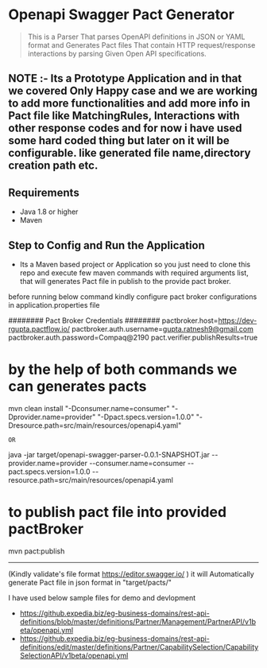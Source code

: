 # Openapi Swagger Pact Generator
> This is a Parser That parses OpenAPI definitions in JSON or YAML format and Generates Pact files That contain HTTP request/response interactions by parsing Given Open API specifications.

## NOTE :- Its a Prototype Application and in that we covered Only Happy case and we are working to add more functionalities and add more info in Pact file like MatchingRules, Interactions with other response codes and for now i have used some hard coded thing but later on it will be configurable. like generated file name,directory creation path etc. 

## Requirements
- Java 1.8 or higher
- Maven

## Step to Config and Run the Application 
- Its a Maven based project or Application so you just need to clone this repo and execute few maven commands with required arguments list, that will generates Pact file in publish to the provide pact broker.

before running below command kindly configure pact broker configurations in application.properties file

######## Pact Broker Credentials ########
pactbroker.host=https://dev-rgupta.pactflow.io/
pactbroker.auth.username=gupta.ratnesh9@gmail.com
pactbroker.auth.password=Compaq@2190
pact.verifier.publishResults=true

# by the help of both commands we can generates pacts

 mvn clean install "-Dconsumer.name=consumer"  "-Dprovider.name=provider" "-Dpact.specs.version=1.0.0" "-Dresource.path=src/main/resources/openapi4.yaml"

    OR
    
 java -jar target/openapi-swagger-parser-0.0.1-SNAPSHOT.jar --provider.name=provider --consumer.name=consumer --pact.specs.version=1.0.0 --resource.path=src/main/resources/openapi4.yaml

# to publish pact file into provided pactBroker

 mvn pact:publish
 
----------------------------------------------------------------------------------------------------------------------------------------------------------------
(Kindly validate's file format https://editor.swagger.io/ ) it will Automatically generate Pact file in json format in "target/pacts/"

I have used below sample files for demo and devlopment
- https://github.expedia.biz/eg-business-domains/rest-api-definitions/blob/master/definitions/Partner/Management/PartnerAPI/v1beta/openapi.yml
- https://github.expedia.biz/eg-business-domains/rest-api-definitions/edit/master/definitions/Partner/CapabilitySelection/CapabilitySelectionAPI/v1beta/openapi.yml
